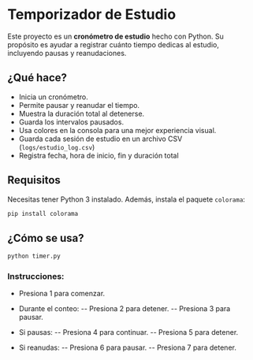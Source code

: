 # Temporizador de Estudio

Este proyecto es un **cronómetro de estudio** hecho con Python. Su propósito es ayudar a registrar cuánto tiempo dedicas al estudio, incluyendo pausas y reanudaciones.

## ¿Qué hace?

- Inicia un cronómetro.
- Permite pausar y reanudar el tiempo.
- Muestra la duración total al detenerse.
- Guarda los intervalos pausados.
- Usa colores en la consola para una mejor experiencia visual.
- Guarda cada sesión de estudio en un archivo CSV (`logs/estudio_log.csv`)
- Registra fecha, hora de inicio, fin y duración total

## Requisitos

Necesitas tener Python 3 instalado. Además, instala el paquete `colorama`:

```bash
pip install colorama
```

## ¿Cómo se usa?
```bash
python timer.py
```

###  Instrucciones:

- Presiona 1 para comenzar.

- Durante el conteo:
-- Presiona 2 para detener.
-- Presiona 3 para pausar.

- Si pausas:
-- Presiona 4 para continuar.
-- Presiona 5 para detener.

- Si reanudas:
-- Presiona 6 para pausar.
-- Presiona 7 para detener.